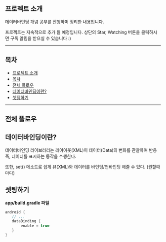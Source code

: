 **프로젝트 소개**
-------

데이터바인딩 개념 공부를 진행하며 정리한 내용입니다.

프로젝트는 지속적으로 추가 될 예정입니다. 상단의 Star, Watching 버튼을 클릭하시면 구독 알림을 받으실 수 있습니다 :)


----------


**목차**
--

 - [프로젝트 소개](#프로젝트-소개)
 - [목차](#목차)
 - [전체 플로우](#전체-플로우)
  - [데이터바인딩이란?](#데이터바인딩이란?)
  - [셋팅하기](#셋팅하기)

----------

**전체 플로우**
----------

**데이터바인딩이란?**
------
데이터바인딩 라이브러리는 레이아웃(XML)이 데이터(Data)의 변화를 관찰하여 반응 즉, 데이터를 표시하는 동작을 수행한다.

또한, set() 메소드로 쉽게 뷰(XML)와 데이터를 바인딩/언바인딩 해줄 수 있다. (원할때마다)



**셋팅하기**
--------

**app/build.gradle 파일**

```java
android {
   // ...
   dataBinding {
       enable = true
   }
}
```


